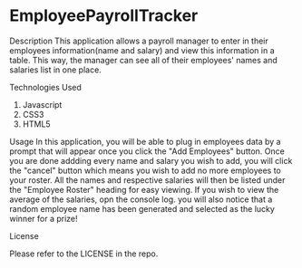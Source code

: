 # EmployeePayrollTracker

Description
This application allows a payroll manager to enter in their employees information(name and salary) and view this information in a table. This way, the manager can see all of their employees' names and salaries list in one place.

Technologies Used

1. Javascript
2. CSS3
3. HTML5

Usage
In this application, you will be able to plug in employees data by a prompt that will appear once you  click the "Add Employees" button. Once you are done addding every name and salary you wish to add, you will click the "cancel" button which means you wish to add no more employees to your roster. All the names and respective salaries will then be listed under the "Employee Roster" heading for easy viewing. If you wish to view the average of the salaries, opn the console log. you will also notice that a random employee name has been generated and selected as the lucky winner for a prize!

License

Please refer to the LICENSE in the repo.

 